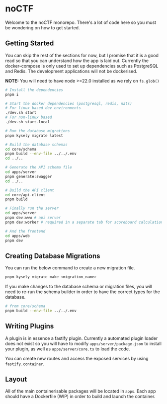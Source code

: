 noCTF
=====

Welcome to the noCTF monorepo. There's a lot of code here so you must be wondering on how to
get started.

## Getting Started
You can skip the rest of the sections for now, but I promise that it is a good read so that you
can understand how the app is laid out. Currently the docker-compose is only used to set up
dependencies such as PostgreSQL and Redis. The development applications will not be dockerised.

**NOTE:** You will need to have node >=22.0 installed as we rely on `fs.glob()`

```sh
# Install the dependencies
pnpm i

# Start the docker dependencies (postgresql, redis, nats)
# For linux based dev environments
./dev.sh start
# For non-linux based
./dev.sh start-local

# Run the database migrations
pnpm kysely migrate latest

# Build the database schemas
cd core/schema
pnpm build --env-file ../../.env
cd ../..

# Generate the API schema file
cd apps/server
pnpm generate:swagger
cd ../..

# Build the API client
cd core/api-client
pnpm build

# Finally run the server
cd apps/server
pnpm dev:www # api server
pnpm dev:worker # required in a separate tab for scoreboard calculations

# And the frontend
cd apps/web
pnpm dev
```

## Creating Database Migrations
You can run the below command to create a new migration file.

```sh
pnpm kysely migrate make <migration_name>
```

If you make changes to the database schema or migration files, you will need to re-run the schema builder in order to have the correct types for the database.

```sh
# from core/schema
pnpm build --env-file ../../.env
```

## Writing Plugins
A plugin is in essence a fastify plugin. Currently a automated plugin loader does not exist so you will have to modify `apps/server/package.json` to install your plugin, as well as `apps/server/core.ts` to load the code.

You can create new routes and access the exposed services by using `fastify.container`.

## Layout
All of the main containerisable packages will be located in `apps`. Each app should have a
Dockerfile (WIP) in order to build and launch the container.
